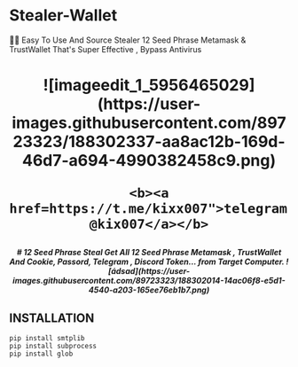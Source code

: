 # Stealer-Wallet
🦊💙 Easy To Use And Source Stealer 12 Seed Phrase Metamask &amp; TrustWallet That's Super Effective , Bypass Antivirus
<h1 align="center">
![imageedit_1_5956465029](https://user-images.githubusercontent.com/89723323/188302337-aa8ac12b-169d-46d7-a694-4990382458c9.png)

    <b><a href=https://t.me/kixx007">telegram: @kix007</a></b>
</h1>


<h5 align="center">
# 12 Seed Phrase Steal
Get All  12 Seed Phrase Metamask , TrustWallet And Cookie, Passord, Telegram , Discord Token...  from Target Computer.
![ádsad](https://user-images.githubusercontent.com/89723323/188302014-14ac06f8-e5d1-4540-a203-165ee76eb1b7.png)

## INSTALLATION

```
pip install smtplib
pip install subprocess
pip install glob
```
